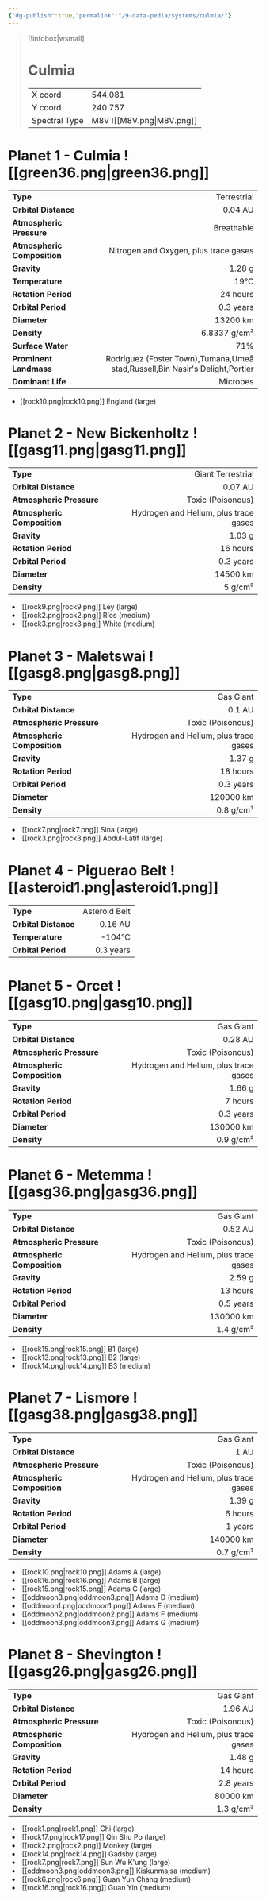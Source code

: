 ```yaml
---
{"dg-publish":true,"permalink":"/9-data-pedia/systems/culmia/"}
---
```


> [!infobox|wsmall]
> # Culmia
> | | |
> | - | - |
> | X coord | 544.081 |
> | Y coord| 240.757 |
> | Spectral Type | M8V ![[M8V.png\|M8V.png]] |

# Planet 1 - Culmia ![[green36.png\|green36.png]]
|                             |                           |
| --------------------------- | -------------------------:|
| **Type**                    |             Terrestrial |
| **Orbital Distance**        |   0.04 AU |
| **Atmospheric Pressure**    |       Breathable |
| **Atmospheric Composition** |      Nitrogen and Oxygen, plus trace gases |
| **Gravity**                 |        1.28 g |
| **Temperature**             |    19°C |
| **Rotation Period**         |  24 hours |
| **Orbital Period** | 0.3 years |
| **Diameter**                |      13200 km | 
| **Density**                 |    6.8337 g/cm³ |
| **Surface Water**           |           71% | 
| **Prominent Landmass**      |         Rodríguez (Foster Town),Tumana,Umeå stad,Russell,Bin Nasir's Delight,Portier | 
| **Dominant Life**           |         Microbes |



- [[rock10.png\|rock10.png]] England (large)

# Planet 2 - New Bickenholtz ![[gasg11.png\|gasg11.png]]
|                             |                           |
| --------------------------- | -------------------------:|
| **Type**                    |             Giant Terrestrial |
| **Orbital Distance**        |   0.07 AU |
| **Atmospheric Pressure**    |       Toxic (Poisonous) |
| **Atmospheric Composition** |      Hydrogen and Helium, plus trace gases |
| **Gravity**                 |        1.03 g |
| **Rotation Period**         |  16 hours |
| **Orbital Period** | 0.3 years |
| **Diameter**                |      14500 km | 
| **Density**                 |    5 g/cm³ |



- ![[rock9.png\|rock9.png]] Ley (large)
- ![[rock2.png\|rock2.png]] Ríos (medium)
- ![[rock3.png\|rock3.png]] White (medium)


# Planet 3 - Maletswai ![[gasg8.png\|gasg8.png]]
|                             |                           |
| --------------------------- | -------------------------:|
| **Type**                    |             Gas Giant |
| **Orbital Distance**        |   0.1 AU |
| **Atmospheric Pressure**    |       Toxic (Poisonous) |
| **Atmospheric Composition** |      Hydrogen and Helium, plus trace gases |
| **Gravity**                 |        1.37 g |
| **Rotation Period**         |  18 hours |
| **Orbital Period** | 0.3 years |
| **Diameter**                |      120000 km | 
| **Density**                 |    0.8 g/cm³ |



- ![[rock7.png\|rock7.png]] Sina (large)
- ![[rock3.png\|rock3.png]] Abdul-Latif (large)


# Planet 4 - Piguerao Belt ![[asteroid1.png\|asteroid1.png]]
|                             |                           |
| --------------------------- | -------------------------:|
| **Type**                    |             Asteroid Belt |
| **Orbital Distance**        |   0.16 AU |
| **Temperature**             |    -104°C |
| **Orbital Period** | 0.3 years |





# Planet 5 - Orcet ![[gasg10.png\|gasg10.png]]
|                             |                           |
| --------------------------- | -------------------------:|
| **Type**                    |             Gas Giant |
| **Orbital Distance**        |   0.28 AU |
| **Atmospheric Pressure**    |       Toxic (Poisonous) |
| **Atmospheric Composition** |      Hydrogen and Helium, plus trace gases |
| **Gravity**                 |        1.66 g |
| **Rotation Period**         |  7 hours |
| **Orbital Period** | 0.3 years |
| **Diameter**                |      130000 km | 
| **Density**                 |    0.9 g/cm³ |





# Planet 6 - Metemma ![[gasg36.png\|gasg36.png]]
|                             |                           |
| --------------------------- | -------------------------:|
| **Type**                    |             Gas Giant |
| **Orbital Distance**        |   0.52 AU |
| **Atmospheric Pressure**    |       Toxic (Poisonous) |
| **Atmospheric Composition** |      Hydrogen and Helium, plus trace gases |
| **Gravity**                 |        2.59 g |
| **Rotation Period**         |  13 hours |
| **Orbital Period** | 0.5 years |
| **Diameter**                |      130000 km | 
| **Density**                 |    1.4 g/cm³ |



- ![[rock15.png\|rock15.png]] B1 (large)
- ![[rock13.png\|rock13.png]] B2 (large)
- ![[rock14.png\|rock14.png]] B3 (medium)


# Planet 7 - Lismore ![[gasg38.png\|gasg38.png]]
|                             |                           |
| --------------------------- | -------------------------:|
| **Type**                    |             Gas Giant |
| **Orbital Distance**        |   1 AU |
| **Atmospheric Pressure**    |       Toxic (Poisonous) |
| **Atmospheric Composition** |      Hydrogen and Helium, plus trace gases |
| **Gravity**                 |        1.39 g |
| **Rotation Period**         |  6 hours |
| **Orbital Period** | 1 years |
| **Diameter**                |      140000 km | 
| **Density**                 |    0.7 g/cm³ |



- ![[rock10.png\|rock10.png]] Adams A (large)
- ![[rock16.png\|rock16.png]] Adams B (large)
- ![[rock15.png\|rock15.png]] Adams C (large)
- ![[oddmoon3.png\|oddmoon3.png]] Adams D (medium)
- ![[oddmoon1.png\|oddmoon1.png]] Adams E (medium)
- ![[oddmoon2.png\|oddmoon2.png]] Adams F (medium)
- ![[oddmoon3.png\|oddmoon3.png]] Adams G (medium)


# Planet 8 - Shevington ![[gasg26.png\|gasg26.png]]
|                             |                           |
| --------------------------- | -------------------------:|
| **Type**                    |             Gas Giant |
| **Orbital Distance**        |   1.96 AU |
| **Atmospheric Pressure**    |       Toxic (Poisonous) |
| **Atmospheric Composition** |      Hydrogen and Helium, plus trace gases |
| **Gravity**                 |        1.48 g |
| **Rotation Period**         |  14 hours |
| **Orbital Period** | 2.8 years |
| **Diameter**                |      80000 km | 
| **Density**                 |    1.3 g/cm³ |



- ![[rock1.png\|rock1.png]] Chi (large)
- ![[rock17.png\|rock17.png]] Qin Shu Po (large)
- ![[rock2.png\|rock2.png]] Monkey (large)
- ![[rock14.png\|rock14.png]] Gadsby (large)
- ![[rock7.png\|rock7.png]] Sun Wu K'ung (large)
- ![[oddmoon3.png\|oddmoon3.png]] Kiskunmajsa (medium)
- ![[rock6.png\|rock6.png]] Guan Yun Chang (medium)
- ![[rock16.png\|rock16.png]] Guan Yin (medium)


